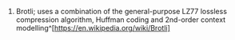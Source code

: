 1. Brotli; uses a combination of the general-purpose LZ77 lossless compression algorithm, Huffman coding and 2nd-order context modelling^[https://en.wikipedia.org/wiki/Brotli]